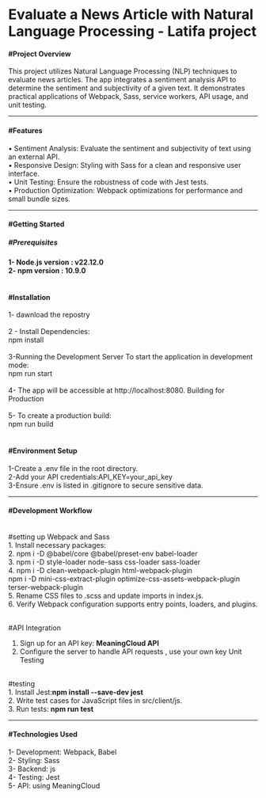<h1>Evaluate a News Article with Natural Language Processing - Latifa project</h1>


<h4>#Project Overview<br/></h4>
This project utilizes Natural Language Processing (NLP) techniques to evaluate news articles. The app integrates a sentiment analysis API to determine the sentiment and subjectivity of a given text. It demonstrates practical applications of Webpack, Sass, service workers, API usage, and unit testing.

--------------------------------------------------------------------------
<h4>#Features<br/></h4>
•	Sentiment Analysis: Evaluate the sentiment and subjectivity of text using an external API.<br/>
•	Responsive Design: Styling with Sass for a clean and responsive user interface.<br/>
•	Unit Testing: Ensure the robustness of code with Jest tests.<br/>
•	Production Optimization: Webpack optimizations for performance and small bundle sizes.<br/>

--------------------------------------------------------------------------

<h4>#Getting Started<br/></h4>
<h5>#Prerequisites<br/></h5>
<b>
1- Node.js version :  v22.12.0<br>
2- npm  version : 10.9.0
</b>
<br/><br/>
<h4>#Installation</h4>
1- dawnload the repostry 
<br/><br/>
2 - Install Dependencies:<br/>
npm install
<br/><br/>
3-Running the Development Server To start the application in development mode:<br/>
npm run start
<br/><br/>
4- The app will be accessible at http://localhost:8080. Building for Production<br/>
<br/>
5- To create a production build:<br/>
npm run build
<br/><br/>
<h4>#Environment Setup<br/></h4>
1-Create a .env file in the root directory.<br/>
2-Add your API credentials:API_KEY=your_api_key<br/>
3-Ensure .env is listed in .gitignore to secure sensitive data.<br/>

   
--------------------------------------------------------------------------

<h4>#Development Workflow</h4></br>
#setting up Webpack and Sass</br>
1.	Install necessary packages:</br>
2.	npm i -D @babel/core @babel/preset-env babel-loader</br>
3.	npm i -D style-loader node-sass css-loader sass-loader</br>
4.	npm i -D clean-webpack-plugin html-webpack-plugin</br>
npm i -D mini-css-extract-plugin optimize-css-assets-webpack-plugin terser-webpack-plugin</br>
5.	Rename CSS files to .scss and update imports in index.js.</br>
6.	Verify Webpack configuration supports entry points, loaders, and plugins.</br></br>

#API Integration
1.	Sign up for an API key:	<b>MeaningCloud API</b></br>
2.	Configure the server to handle API requests , use your own key  Unit Testing</br>
</br>
 #testing</br>
1.	Install Jest:<b>npm install --save-dev jest</b></br>
2.	Write test cases for JavaScript files in src/client/js.</br>
3.	Run tests:	<b>npm run test</b>

--------------------------------------------------------------------------

<h4>#Technologies Used<br/></h4>
1- Development: Webpack, Babel<br/>
2- Styling: Sass<br/>
3- Backend: js<br/>
4- Testing: Jest<br/>
5- API:  using MeaningCloud <br/>



